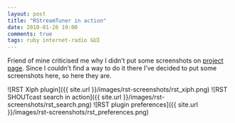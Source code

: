 ```yaml
---
layout: post
title: "RStreamTuner in action"
date: 2010-01-26 19:00
comments: true
tags: ruby internet-radio GUI
---
```

Friend of mine criticised me why I didn’t put some screenshots on [project page](http://github.com/bosko/rstreamtuner). Since I couldn’t find a way to do it there I’ve decided to put some screenshots here, so
here they are.

![RST Xiph plugin]({{ site.url }}/images/rst-screenshots/rst_xiph.png)
![RST SHOUTcast search in action]({{ site.url }}/images/rst-screenshots/rst_search.png)
![RST plugin preferences]({{ site.url }}/images/rst-screenshots/rst_preferences.png)

